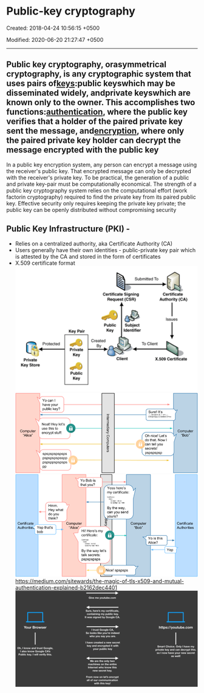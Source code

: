 # Public-key cryptography

Created: 2018-04-24 10:56:15 +0500

Modified: 2020-06-20 21:27:47 +0500

---

## Public key cryptography, orasymmetrical cryptography, is any cryptographic system that uses pairs of[keys](https://en.wikipedia.org/wiki/Cryptographic_key):public keyswhich may be disseminated widely, andprivate keyswhich are known only to the owner. This accomplishes two functions:[authentication](https://en.wikipedia.org/wiki/Authentication_protocol), where the public key verifies that a holder of the paired private key sent the message, and[encryption](https://en.wikipedia.org/wiki/Encryption), where only the paired private key holder can decrypt the message encrypted with the public key

In a public key encryption system, any person can encrypt a message using the receiver's public key. That encrypted message can only be decrypted with the receiver's private key. To be practical, the generation of a public and private key-pair must be computationally economical. The strength of a public key cryptography system relies on the computational effort (work factorin cryptography) required to find the private key from its paired public key. Effective security only requires keeping the private key private; the public key can be openly distributed without compromising security

## Public Key Infrastructure (PKI) -

- Relies on a centralized authority, aka Certificate Authority (CA)
- Users generally have their own identities - public-private key pair which is attested by the CA and stored in the form of certificates
- X.509 certificate format
![image](media/Cryptography-Intro_Public-key-cryptography-image1.png)
![image](media/Cryptography-Intro_Public-key-cryptography-image2.png)
![image](media/Cryptography-Intro_Public-key-cryptography-image3.png)
<https://medium.com/sitewards/the-magic-of-tls-x509-and-mutual-authentication-explained-b2162dec4401>
![](media/Cryptography-Intro_Public-key-cryptography-image4.png)
